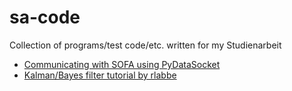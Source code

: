 # sa-code
Collection of programs/test code/etc. written for my Studienarbeit

* [Communicating with SOFA using PyDataSocket](comms-sofa)
* [Kalman/Bayes filter tutorial by rlabbe](rlabbe)